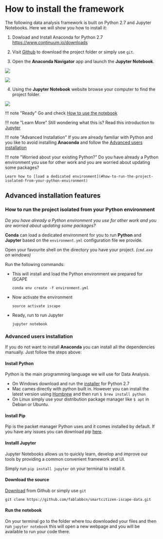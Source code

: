 How to install the framework
============================

The following data analysis framework is built on Python 2.7 and Jupyter Notebooks. Here we will show you how to install it:

1. Dowload and Install Anaconda for Python 2.7 https://www.continuum.io/downloads

2. Visit [Github](https://github.com/fablabbcn/smartcitizen-iscape-data) to download the project folder or simply use `git`.


3. Open the **Anaconda Navigator** app and launch the **Jupyter Notebook**.

![](https://i.imgur.com/IBR56I7.png)

![](https://i.imgur.com/5Hlnmxh.png)

4. Using the **Jupyter Notebook** website browse your computer to find the project folder.

![](https://i.imgur.com/66901MG.png)


!!! note "Ready"
	Go and check [How to use the notebook](../../)

!!! note "Learn More"
	Still wondering what this is? Read this introduction to [Jupyter](http://jupyter-notebook.readthedocs.io/en/latest/examples/Notebook/Notebook%20Basics.html)


!!! note "Advanced Installation"
	If you are already familiar with Python and you like to avoid installing **Anaconda** and follow the [Advanced users installation](#advanced-users-installation)

!!! note "Worried about your existing Python?"
	Do you have already a Python environment you use for other work and you are worried about updating some packages? 

	Learn how to [load a dedicated environment](#how-to-run-the-project-isolated-from-your-python-environment)

## Advanced installation features

### How to run the project isolated from your Python environment

_Do you have already a Python environment you use for other work and you are worried about updating some packages?_

**Conda** can load a dedicated environment for you to run **Python** and **Jupyter** based on the `environment.yml` configuration file we provide.

Open your favourite shell on the directory you have your project. _(`cmd.exe` on windows)_ 
 
Run the following commands:

* This will install and load the Python environment we prepared for iSCAPE

    `conda env create -f environment.yml`

* Now activate the environment

    `source activate iscape`
    
*  Ready, run to run Jupyter

    `jupyter notebook`


### Advanced users installation

If you do not want to install **Anaconda** you can install all the dependencies manually. Just follow the steps above:

#### Install Python

Python is the main programming language we will use for Data Analysis.

- On Windows download and run the [installer](https://www.python.org/downloads/windows/) for Python 2.7
- Mac cames directly with python built in. However you can install the latest version using [Hombrew](https://brew.sh/) and then run `$ brew install python`
- On Linux simply use your distribution package manager like `$ apt` in Debian or Ubuntu. 

#### Install Pip

Pip is the packet manager Python uses and it comes installed by default. If you have any issues you can download pip [here](https://pip.pypa.io/en/stable/installing/). 

#### Installl Jupyter

Jupyter Notebooks allows us to quickly learn, develop and improve our tools by providing a common convenient framework and UI. 

Simply run `pip install jupyter` on your terminal to install it.

#### Download the source

[Download](https://github.com/fablabbcn/smartcitizen-iscape-data) from Github or simply use `git`

```
git clone https://github.com/fablabbcn/smartcitizen-iscape-data.git
```

#### Run the notebook

On your terminal go to the folder where tou downloaded your files and then run `jupyter notebook` this will open a new webpage and you will be available to run your code there.
